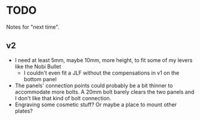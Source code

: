 # TODO

Notes for "next time".

## v2

* I need at least 5mm, maybe 10mm, more height, to fit some of my levers like the Nobi Bullet
    * I couldn't even fit a JLF without the compensations in v1 on the bottom panel
* The panels' connection points could probably be a bit thinner to accommodate more bolts. A 20mm bolt barely clears the
  two panels and I don't like that kind of bolt connection.
* Engraving some cosmetic stuff? Or maybe a place to mount other plates?
